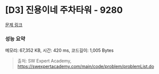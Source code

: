 # [D3] 진용이네 주차타워 - 9280 

[문제 링크](https://swexpertacademy.com/main/code/problem/problemDetail.do?contestProbId=AW9j74FacD0DFAUY) 

### 성능 요약

메모리: 67,352 KB, 시간: 420 ms, 코드길이: 1,005 Bytes



> 출처: SW Expert Academy, https://swexpertacademy.com/main/code/problem/problemList.do